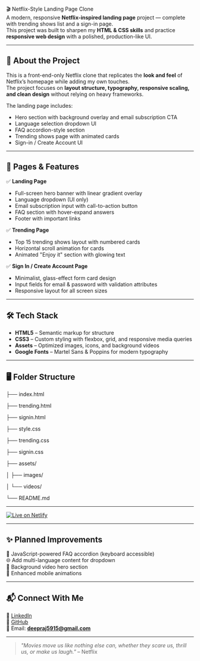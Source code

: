 🎬 Netflix-Style Landing Page Clone  
A modern, responsive **Netflix-inspired landing page** project — complete with trending shows list and a sign-in page.  
This project was built to sharpen my **HTML & CSS skills** and practice **responsive web design** with a polished, production-like UI.

---

## 📌 About the Project  
This is a front-end-only Netflix clone that replicates the **look and feel** of Netflix’s homepage while adding my own touches.  
The project focuses on **layout structure, typography, responsive scaling, and clean design** without relying on heavy frameworks.

The landing page includes:  
- Hero section with background overlay and email subscription CTA  
- Language selection dropdown UI  
- FAQ accordion-style section  
- Trending shows page with animated cards  
- Sign-in / Create Account UI  

---

## 🧠 Pages & Features  

✅ **Landing Page**  
- Full-screen hero banner with linear gradient overlay  
- Language dropdown (UI only)  
- Email subscription input with call-to-action button  
- FAQ section with hover-expand answers  
- Footer with important links  

✅ **Trending Page**  
- Top 15 trending shows layout with numbered cards  
- Horizontal scroll animation for cards  
- Animated "Enjoy it" section with glowing text  

✅ **Sign In / Create Account Page**  
- Minimalist, glass-effect form card design  
- Input fields for email & password with validation attributes  
- Responsive layout for all screen sizes  

---

## 🛠️ Tech Stack  
- **HTML5** – Semantic markup for structure  
- **CSS3** – Custom styling with flexbox, grid, and responsive media queries  
- **Assets** – Optimized images, icons, and background videos  
- **Google Fonts** – Martel Sans & Poppins for modern typography  

---

## 🖥️ Folder Structure  

├── index.html

├── trending.html

├── signin.html

├── style.css

├── trending.css

├── signin.css

├── assets/

│ ├── images/

│ └── videos/

└── README.md

---
  
[![Live on Netlify](https://img.shields.io/badge/Live%20Demo-Netlify-00C7B7?logo=netlify&style=flat)](https://deepflix-ui.netlify.app/)



---

## ✨ Planned Improvements  
🔄 JavaScript-powered FAQ accordion (keyboard accessible)  
🌐 Add multi-language content for dropdown  
🎥 Background video hero section  
📱 Enhanced mobile animations  

---

## 📬 Connect With Me  
💼 [LinkedIn](https://linkedin.com/in/deep-raj-906804328)  
🧠 [GitHub](https://github.com/deepraj-07)  
📩 Email: **deepraj5915@gmail.com**

---

 >_"Movies move us like nothing else can, whether they scare us, thrill us, or make us laugh."_ – Netflix

